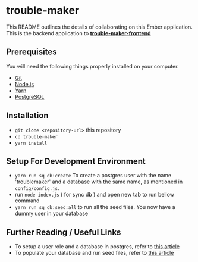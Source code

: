 # trouble-maker

This README outlines the details of collaborating on this Ember application.
This is the backend application to **[trouble-maker-frontend](https://github.com/coding-blocks/trouble-maker-frontend)**

## Prerequisites

You will need the following things properly installed on your computer.

* [Git](https://git-scm.com/)
* [Node.js](https://nodejs.org/)
* [Yarn](https://yarnpkg.com/)
* [PostgreSQL](https://www.postgresql.org/docs/10/static/index.html)

## Installation

* `git clone <repository-url>` this repository
* `cd trouble-maker`
* `yarn install`

## Setup For Development Environment

* `yarn run sq db:create` To create a postgres user with the name 'troublemaker' and a database with the same name, as mentioned in `config/config.js`.     
* run `node index.js` ( for sync db ) and open new tab to run bellow command
* `yarn run sq db:seed:all` to run all the seed files. You now have a dummy user in your database

## Further Reading / Useful Links

* To setup a user role and a database in postgres, refer to [this article](https://medium.com/coding-blocks/creating-user-database-and-adding-access-on-postgresql-8bfcd2f4a91e)
* To populate your database and run seed files, refer to [this article](http://docs.sequelizejs.com/manual/tutorial/migrations.html)
